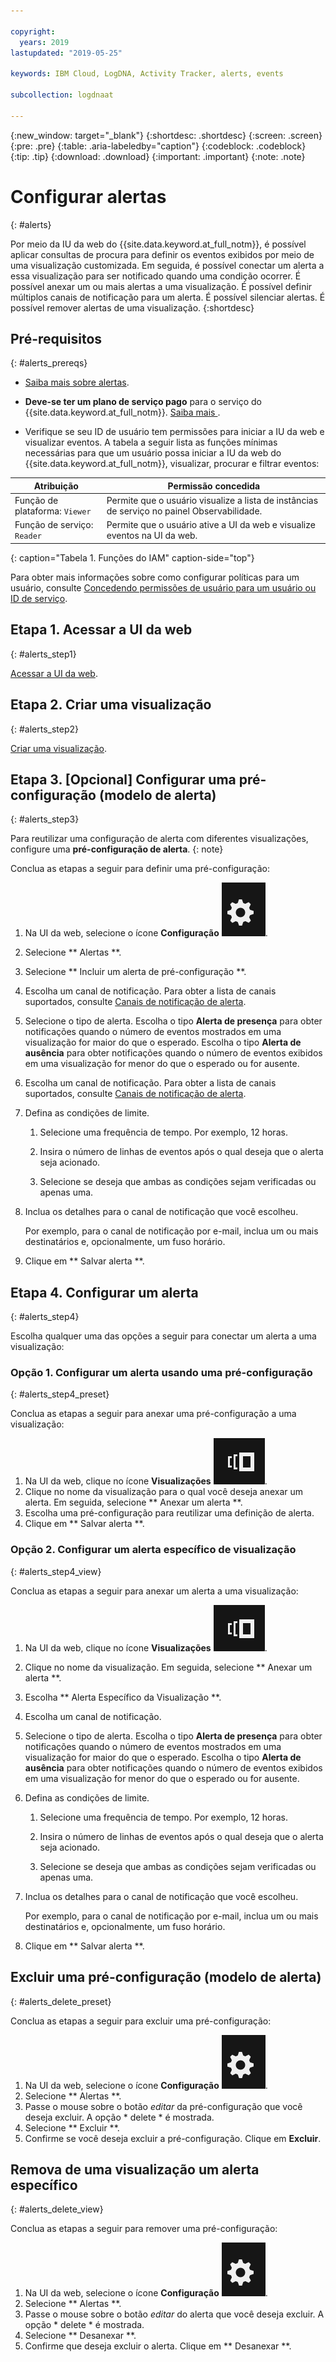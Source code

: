 ```yaml
---

copyright:
  years: 2019
lastupdated: "2019-05-25"

keywords: IBM Cloud, LogDNA, Activity Tracker, alerts, events

subcollection: logdnaat

---
```


{:new_window: target="_blank"}
{:shortdesc: .shortdesc}
{:screen: .screen}
{:pre: .pre}
{:table: .aria-labeledby="caption"}
{:codeblock: .codeblock}
{:tip: .tip}
{:download: .download}
{:important: .important}
{:note: .note}


# Configurar alertas
{: #alerts}

Por meio da IU da web do {{site.data.keyword.at_full_notm}}, é possível aplicar consultas de procura para definir os eventos exibidos por meio de uma visualização customizada. Em seguida, é possível conectar um alerta a essa visualização para ser notificado quando uma condição ocorrer. É possível anexar um ou mais alertas a uma visualização. É possível definir múltiplos canais de notificação para um alerta. É possível silenciar alertas. É possível remover alertas de uma visualização.
{:shortdesc}


## Pré-requisitos
{: #alerts_prereqs}

* [Saiba mais sobre alertas](/docs/services/Activity-Tracker-with-LogDNA?topic=logdnaat-monitor_events#mon_alerts).

* **Deve-se ter um plano de serviço pago** para o serviço do {{site.data.keyword.at_full_notm}}. [ Saiba mais ](/docs/services/Activity-Tracker-with-LogDNA?topic=logdnaat-service_plan#service_plan).

* Verifique se seu ID de usuário tem permissões para iniciar a IU da web e visualizar eventos. A tabela a seguir lista as funções mínimas necessárias para que um usuário possa iniciar a IU da web do {{site.data.keyword.at_full_notm}}, visualizar, procurar e filtrar eventos:

| Atribuição                      | Permissão concedida            |
|---------------------------|-------------------------------|  
| Função de plataforma: `Viewer`     | Permite que o usuário visualize a lista de instâncias de serviço no painel Observabilidade. |
| Função de serviço: `Reader`      | Permite que o usuário ative a UI da web e visualize eventos na UI da web.  |
{: caption="Tabela 1. Funções do IAM" caption-side="top"} 

Para obter mais informações sobre como configurar políticas para um usuário, consulte [Concedendo permissões de usuário para um usuário ou ID de serviço](/docs/services/Activity-Tracker-with-LogDNA?topic=logdnaat-iam_view_events#iam_view_events).

 


## Etapa 1. Acessar a UI da web
{: #alerts_step1}

[Acessar a UI da web](/docs/services/Activity-Tracker-with-LogDNA?topic=logdnaat-launch#launch).


## Etapa 2. Criar uma visualização
{: #alerts_step2}

[Criar uma visualização](/docs/services/Activity-Tracker-with-LogDNA?topic=logdnaat-views).



## Etapa 3. [Opcional] Configurar uma pré-configuração (modelo de alerta)
{: #alerts_step3}

Para reutilizar uma configuração de alerta com diferentes visualizações, configure uma **pré-configuração de alerta**.
{: note}

Conclua as etapas a seguir para definir uma pré-configuração:

1. Na UI da web, selecione o ícone **Configuração** ![Ícone Administrador](images/admin.png "Ícone Administrador").
2. Selecione  ** Alertas **.
3. Selecione  ** Incluir um alerta de pré-configuração **.
4. Escolha um canal de notificação. Para obter a lista de canais suportados, consulte [Canais de notificação de alerta](/docs/services/Activity-Tracker-with-LogDNA?topic=logdnaat-channels).
5. Selecione o tipo de alerta. Escolha o tipo **Alerta de presença** para obter notificações quando o número de eventos mostrados em uma visualização for maior do que o esperado. Escolha o tipo **Alerta de ausência** para obter notificações quando o número de eventos exibidos em uma visualização for menor do que o esperado ou for ausente. 
5. Escolha um canal de notificação. Para obter a lista de canais suportados, consulte [Canais de notificação de alerta](/docs/services/Activity-Tracker-with-LogDNA?topic=logdnaat-channels).
6. Defina as condições de limite.

    1. Selecione uma frequência de tempo. Por exemplo, 12 horas.

    2. Insira o número de linhas de eventos após o qual deseja que o alerta seja acionado.

    3. Selecione se deseja que ambas as condições sejam verificadas ou apenas uma.

7. Inclua os detalhes para o canal de notificação que você escolheu.

    Por exemplo, para o canal de notificação por e-mail, inclua um ou mais destinatários e, opcionalmente, um fuso horário.

8. Clique em  ** Salvar alerta **.



## Etapa 4. Configurar um alerta
{: #alerts_step4}

Escolha qualquer uma das opções a seguir para conectar um alerta a uma visualização:

### Opção 1. Configurar um alerta usando uma pré-configuração
{: #alerts_step4_preset}

Conclua as etapas a seguir para anexar uma pré-configuração a uma visualização:

1. Na UI da web, clique no ícone **Visualizações** ![Ícone Configuração](images/views.png).
2. Clique no nome da visualização para o qual você deseja anexar um alerta. Em seguida, selecione  ** Anexar um alerta **.
3. Escolha uma pré-configuração para reutilizar uma definição de alerta. 
4. Clique em  ** Salvar alerta **. 




### Opção 2. Configurar um alerta específico de visualização
{: #alerts_step4_view}

Conclua as etapas a seguir para anexar um alerta a uma visualização:

1. Na UI da web, clique no ícone **Visualizações** ![Ícone Configuração](images/views.png).
2. Clique no nome da visualização. Em seguida, selecione  ** Anexar um alerta **.
3. Escolha  ** Alerta Específico da Visualização **.
4. Escolha um canal de notificação. 
5. Selecione o tipo de alerta. Escolha o tipo **Alerta de presença** para obter notificações quando o número de eventos mostrados em uma visualização for maior do que o esperado. Escolha o tipo **Alerta de ausência** para obter notificações quando o número de eventos exibidos em uma visualização for menor do que o esperado ou for ausente. 
6. Defina as condições de limite.

    1. Selecione uma frequência de tempo. Por exemplo, 12 horas.

    2. Insira o número de linhas de eventos após o qual deseja que o alerta seja acionado.

    3. Selecione se deseja que ambas as condições sejam verificadas ou apenas uma.

7. Inclua os detalhes para o canal de notificação que você escolheu.

    Por exemplo, para o canal de notificação por e-mail, inclua um ou mais destinatários e, opcionalmente, um fuso horário.

8. Clique em  ** Salvar alerta **.



## Excluir uma pré-configuração (modelo de alerta)
{: #alerts_delete_preset}

Conclua as etapas a seguir para excluir uma pré-configuração:

1. Na UI da web, selecione o ícone **Configuração** ![Ícone Administrador](images/admin.png "Ícone Administrador").
2. Selecione  ** Alertas **.
3. Passe o mouse sobre o botão *editar* da pré-configuração que você deseja excluir. A opção  * delete *  é mostrada.
4. Selecione  ** Excluir **.
5. Confirme se você deseja excluir a pré-configuração. Clique em **Excluir**.

## Remova de uma visualização um alerta específico
{: #alerts_delete_view}

Conclua as etapas a seguir para remover uma pré-configuração:

1. Na UI da web, selecione o ícone **Configuração** ![Ícone Administrador](images/admin.png "Ícone Administrador").
2. Selecione  ** Alertas **.
3. Passe o mouse sobre o botão *editar* do alerta que você deseja excluir. A opção  * delete *  é mostrada.
4. Selecione  ** Desanexar **.
5. Confirme que deseja excluir o alerta. Clique em  ** Desanexar **.












